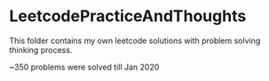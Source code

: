 # LeetcodePracticeAndThoughts
This folder contains my own leetcode solutions with problem solving thinking process.

~350 problems were solved till Jan 2020
